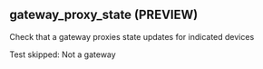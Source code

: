 
## gateway_proxy_state (PREVIEW)

Check that a gateway proxies state updates for indicated devices


Test skipped: Not a gateway
